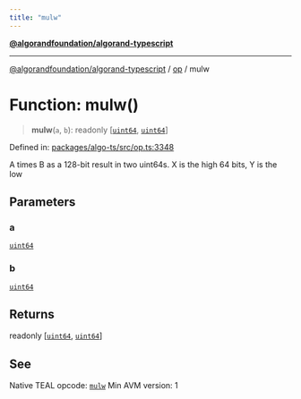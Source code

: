 ```yaml
---
title: "mulw"
---
```


[**@algorandfoundation/algorand-typescript**](../../README.md)

***

[@algorandfoundation/algorand-typescript](../../README.md) / [op](../README.md) / mulw

# Function: mulw()

> **mulw**(`a`, `b`): readonly \[[`uint64`](../../index/type-aliases/uint64.md), [`uint64`](../../index/type-aliases/uint64.md)\]

Defined in: [packages/algo-ts/src/op.ts:3348](https://github.com/algorandfoundation/puya-ts/blob/main/packages/algo-ts/src/op.ts#L3348)

A times B as a 128-bit result in two uint64s. X is the high 64 bits, Y is the low

## Parameters

### a

[`uint64`](../../index/type-aliases/uint64.md)

### b

[`uint64`](../../index/type-aliases/uint64.md)

## Returns

readonly \[[`uint64`](../../index/type-aliases/uint64.md), [`uint64`](../../index/type-aliases/uint64.md)\]

## See

Native TEAL opcode: [`mulw`](https://developer.algorand.org/docs/get-details/dapps/avm/teal/opcodes/v10/#mulw)
Min AVM version: 1
